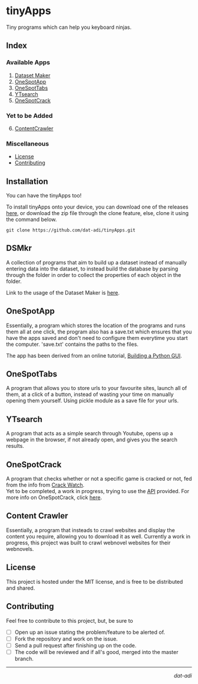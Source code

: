 # tinyApps
Tiny programs which can help you keyboard ninjas.

## Index
### Available Apps

1. [Dataset Maker](#dsmkr)
2. [OneSpotApp](#onespotapp)
3. [OneSpotTabs](#onespottabs)
4. [YTsearch](#ytsearch)
5. [OneSpotCrack](#onespotcrack)

### Yet to be Added
6. [ContentCrawler](#content-crawler)

### Miscellaneous
- [License](#license)<br>
- [Contributing](#contributing)

## Installation

You can have the tinyApps too!

To install tinyApps onto your device, you can download one of the releases [here](https://github.com/dat-adi/tinyApps/releases), or download the zip file through the clone feature, else, clone it using the command below.
```shell
git clone https://github.com/dat-adi/tinyApps.git
```

## DSMkr

A collection of programs that aim to build up a dataset instead of manually entering data into the dataset, to instead build the database by parsing through the folder in order to collect the properties of each object in the folder.

Link to the usage of the Dataset Maker is [here](dataset-maker/README.md).

## OneSpotApp

Essentially, a program which stores the location of the programs and runs them all at one click, the program also has a save.txt which ensures that you have the apps saved and don't need to configure them everytime you start the computer.
'save.txt' contains the paths to the files.

The app has been derived from an online tutorial, <a href="https://www.youtube.com/watch?v=jE-SpRI3K5g">Building a Python GUI</a>.

## OneSpotTabs

A program that allows you to store urls to your favourite sites, launch all of them, at a click of a button, instead of wasting your time on manually opening them yourself.
Using pickle module as a save file for your urls.

## YTsearch

A program that acts as a simple search through Youtube, opens up a webpage in the browser, if not already open, and gives you the search results.

## OneSpotCrack

A program that checks whether or not a specific game is cracked or not, fed from the info from [Crack Watch](https://crackwatch.com/games).<br>
Yet to be completed, a work in progress, trying to use the [API](https://crackwatch.com/api) provided.
For more info on OneSpotCrack, click [here](./oneSpotCrackSearch/README.md).

## Content Crawler

Essentially, a program that insteads to crawl websites and display the content you require, allowing you to download it as well.
Currently a work in progress, this project was built to crawl webnovel websites for their webnovels.

## License
This project is hosted under the MIT license, and is free to be distributed and shared.

## Contributing
Feel free to contribute to this project, but, be sure to <br>
- [ ] Open up an issue stating the problem/feature to be alerted of.
- [ ] Fork the repository and work on the issue.
- [ ] Send a pull request after finishing up on the code.
- [ ] The code will be reviewed and if all's good, merged into the master branch.

---
<p align="right"><i>dat-adi</i></p>
